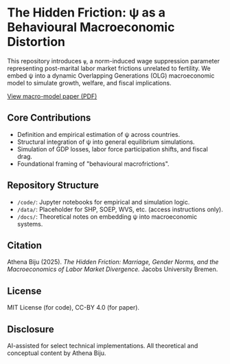 # The Hidden Friction: ψ as a Behavioural Macroeconomic Distortion

This repository introduces `ψ`, a norm-induced wage suppression parameter representing post-marital labor market frictions unrelated to fertility. We embed ψ into a dynamic Overlapping Generations (OLG) macroeconomic model to simulate growth, welfare, and fiscal implications.

[View macro-model paper (PDF)](docs/macro-model-psi.pdf)

## Core Contributions
- Definition and empirical estimation of ψ across countries.
- Structural integration of ψ into general equilibrium simulations.
- Simulation of GDP losses, labor force participation shifts, and fiscal drag.
- Foundational framing of "behavioural macrofrictions".

## Repository Structure
- `/code/`: Jupyter notebooks for empirical and simulation logic.
- `/data/`: Placeholder for SHP, SOEP, WVS, etc. (access instructions only).
- `/docs/`: Theoretical notes on embedding ψ into macroeconomic systems.

## Citation
Athena Biju (2025). *The Hidden Friction: Marriage, Gender Norms, and the Macroeconomics of Labor Market Divergence.* Jacobs University Bremen.

## License
MIT License (for code), CC-BY 4.0 (for paper).

## Disclosure
AI-assisted for select technical implementations. All theoretical and conceptual content by Athena Biju.
